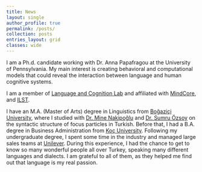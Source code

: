 ```yaml
---
title: News
layout: single
author_profile: true
permalink: /posts/
collection: posts
entries_layout: grid
classes: wide
---
```



I am a Ph.d. candidate working with Dr. Anna Papafragou at the University of Pennsylvania. My main interest is creating behavioral and computational models that could reveal the interaction between language and human cognitive systems. 
<space>
<p>I am a member of <a href="https://www.langcoglab.com/"> Language and Cognition Lab</a> and affiliated with <a href="https://mindcore.sas.upenn.edu"> MindCore</a>,  and <a href="https://web.sas.upenn.edu/langscience/"> ILST</a>.</p> 
<space>
<p>I have an M.A. (Master of Arts) degree in Linguistics from <a href="https://www.boun.edu.tr/">Boğaziçi University</a>, where I studied with <a href="https://linguistics.boun.edu.tr/mine-nakipoglu/">Dr. Mine Nakipoğlu</a> and <a href="https://linguistics.boun.edu.tr/sumru-ozsoy/">Dr. Sumru Özsoy</a> on the syntactic structure of focus particles in Turkish. 

<space>
Before that, I had a B.A. degree in Business Administration from <a href="https://www.ku.edu.tr/en/">Koç University</a>. Following my undergraduate degree, I spent some time in the industry and managed large sales teams at <a href="https://www.unilever.com/">Unilever</a>. During this experience, I had the chance to get to know so many wonderful people all over Turkey, speaking many different languages and dialects. I am grateful to all of them, as they helped me find out that language is my real passion.
